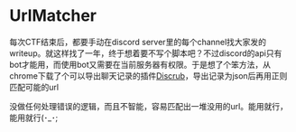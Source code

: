 # UrlMatcher

每次CTF结束后，都要手动在discord server里的每个channel找大家发的writeup。就这样找了一年，终于想着要不写个脚本吧？不过discord的api只有bot才能用，而使用bot又需要在当前服务器有权限。于是想了个笨方法，从chrome下载了个可以导出聊天记录的插件[Discrub](https://chromewebstore.google.com/detail/discrub/plhdclenpaecffbcefjmpkkbdpkmhhbj)，导出记录为json后再用正则匹配可能的url

没做任何处理错误的逻辑，而且不智能，容易匹配出一堆没用的url。能用就行，能用就行(･_･;
